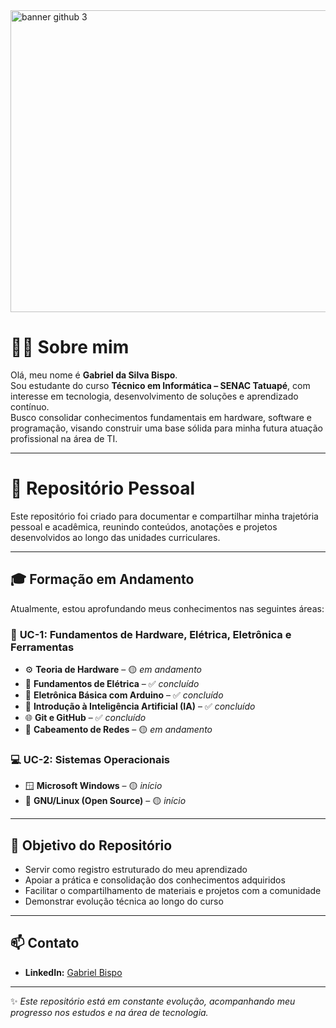 <img width="1389" height="483" alt="banner github 3" src="https://github.com/user-attachments/assets/7242bcf7-c8e1-420a-8e0b-4105ab7d47be" />

# 👨‍💻 Sobre mim

Olá, meu nome é **Gabriel da Silva Bispo**.  
Sou estudante do curso **Técnico em Informática – SENAC Tatuapé**, com interesse em tecnologia, desenvolvimento de soluções e aprendizado contínuo.  
Busco consolidar conhecimentos fundamentais em hardware, software e programação, visando construir uma base sólida para minha futura atuação profissional na área de TI.  

---

# 📂 Repositório Pessoal

Este repositório foi criado para documentar e compartilhar minha trajetória pessoal e acadêmica, reunindo conteúdos, anotações e projetos desenvolvidos ao longo das unidades curriculares.  

---

## 🎓 Formação em Andamento

Atualmente, estou aprofundando meus conhecimentos nas seguintes áreas:

### 🧩 **UC-1: Fundamentos de Hardware, Elétrica, Eletrônica e Ferramentas**
- ⚙️ **Teoria de Hardware** – 🟡 *em andamento*  
- 🔌 **Fundamentos de Elétrica** – ✅ *concluído*  
- 🤖 **Eletrônica Básica com Arduino** – ✅ *concluído*  
- 🧠 **Introdução à Inteligência Artificial (IA)** – ✅ *concluído*  
- 🌐 **Git e GitHub** – ✅ *concluído*  
- 🧵 **Cabeamento de Redes** – 🟡 *em andamento*  

### 💻 **UC-2: Sistemas Operacionais**
- 🪟 **Microsoft Windows** – 🟡 *início*  
- 🐧 **GNU/Linux (Open Source)** – 🟡 *início*  

---

## 🎯 Objetivo do Repositório
- Servir como registro estruturado do meu aprendizado  
- Apoiar a prática e consolidação dos conhecimentos adquiridos  
- Facilitar o compartilhamento de materiais e projetos com a comunidade  
- Demonstrar evolução técnica ao longo do curso  

---

## 📫 Contato
- **LinkedIn:** [Gabriel Bispo](https://www.linkedin.com/in/gabriel-bispo-b69138203/)  

---

✨ *Este repositório está em constante evolução, acompanhando meu progresso nos estudos e na área de tecnologia.*  
